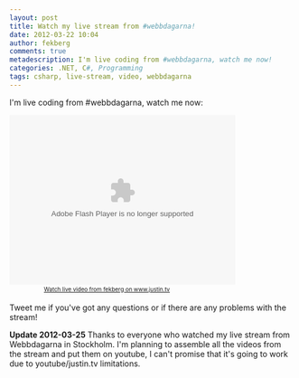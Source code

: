 ```yaml
---
layout: post
title: Watch my live stream from #webbdagarna!
date: 2012-03-22 10:04
author: fekberg
comments: true
metadescription: I'm live coding from #webbdagarna, watch me now!
categories: .NET, C#, Programming
tags: csharp, live-stream, video, webbdagarna
---
```

I'm live coding from #webbdagarna, watch me now:

<div class="video-container">
<object type="application/x-shockwave-flash" height="300" width="400" id="live_embed_player_flash" data="http://www.justin.tv/widgets/live_embed_player.swf?channel=fekberg" bgcolor="#000000"><param name="allowFullScreen" value="true" /><param name="allowScriptAccess" value="always" /><param name="allowNetworking" value="all" /><param name="movie" value="http://www.justin.tv/widgets/live_embed_player.swf" /><param name="flashvars" value="hostname=www.justin.tv&channel=fekberg&auto_play=false&start_volume=25" /></object><a href="http://www.justin.tv/fekberg#r=-rid-&amp;s=em" class="trk" style="padding:2px 0px 4px; display:block; width:345px; font-weight:normal; font-size:10px; text-decoration:underline; text-align:center;">Watch live video from fekberg on www.justin.tv</a>
</div>

Tweet me if you've got any questions or if there are any problems with the stream!<!--excerpt-->

<strong>Update 2012-03-25</strong>
Thanks to everyone who watched my live stream from Webbdagarna in Stockholm. I'm planning to assemble all the videos from the stream and put them on youtube, I can't promise that it's going to work due to youtube/justin.tv limitations.
